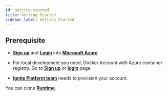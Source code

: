 ```yaml
---
id: getting-started
title: Getting Started
sidebar_label: Getting Started
---
```


## Prerequisite


 - **<u><a href="https://signup.live.com/signup" target="_blank">Sign up</a></u>** and **<u><a href="https://login.microsoftonline.com/" target="_blank">Login</a></u>** into **<u><a href="https://azure.microsoft.com/en-us/" target="_blank">Microsoft Azure</a></u>**.

 - For local development you need, Docker Account with Azure container registry. Go to **<u><a href="https://hub.docker.com/signup?next=%2Forgs%3Fref%3Dlogin" target="_blank">Sign up</a></u>** or **<u><a href="http://hub.docker.com/sso/start" target="_blank">login</a></u>** page.
 - **<u><a href="https://www.cgignite.com/contact-us" target="_blank">Ignite Platform team</a></u>** needs to provision your account. 

You can clone **<u><a href="https://github.com/Cybergroup-Research/ignite-runtime-image.git" target="_blank">Runtime</a></u>**.




